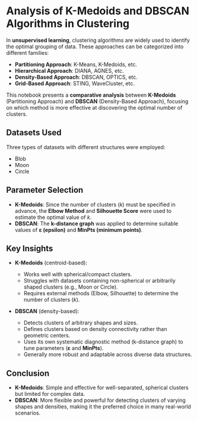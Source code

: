# Analysis of K-Medoids and DBSCAN Algorithms in Clustering  

In **unsupervised learning**, clustering algorithms are widely used to identify the optimal grouping of data. These approaches can be categorized into different families:  

- **Partitioning Approach**: K-Means, K-Medoids, etc.  
- **Hierarchical Approach**: DIANA, AGNES, etc.  
- **Density-Based Approach**: DBSCAN, OPTICS, etc.  
- **Grid-Based Approach**: STING, WaveCluster, etc.  

This notebook presents a **comparative analysis** between **K-Medoids** (Partitioning Approach) and **DBSCAN** (Density-Based Approach), focusing on which method is more effective at discovering the optimal number of clusters.  

## Datasets Used  
Three types of datasets with different structures were employed:  
- Blob  
- Moon  
- Circle  

## Parameter Selection  
- **K-Medoids**: Since the number of clusters (*k*) must be specified in advance, the **Elbow Method** and **Silhouette Score** were used to estimate the optimal value of *k*.  
- **DBSCAN**: The **k-distance graph** was applied to determine suitable values of **ε (epsilon)** and **MinPts (minimum points)**.  

## Key Insights  
- **K-Medoids** (centroid-based):  
  - Works well with spherical/compact clusters.  
  - Struggles with datasets containing non-spherical or arbitrarily shaped clusters (e.g., Moon or Circle).  
  - Requires external methods (Elbow, Silhouette) to determine the number of clusters (*k*).  

- **DBSCAN** (density-based):  
  - Detects clusters of arbitrary shapes and sizes.  
  - Defines clusters based on density connectivity rather than geometric centers.  
  - Uses its own systematic diagnostic method (k-distance graph) to tune parameters (**ε** and **MinPts**).  
  - Generally more robust and adaptable across diverse data structures.  

## Conclusion  
- **K-Medoids**: Simple and effective for well-separated, spherical clusters but limited for complex data.  
- **DBSCAN**: More flexible and powerful for detecting clusters of varying shapes and densities, making it the preferred choice in many real-world scenarios.  
